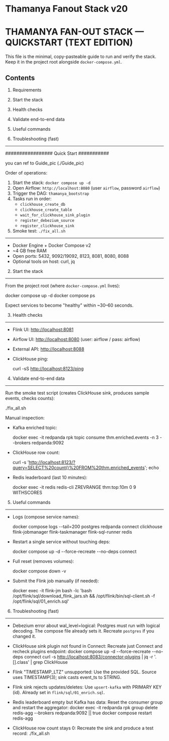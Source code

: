 # Thamanya Fanout Stack v20
# THAMANYA FAN-OUT STACK — QUICKSTART (TEXT EDITION)

This file is the minimal, copy-pasteable guide to run and verify the stack. Keep it in the project root alongside `docker-compose.yml`.

## Contents

1. Requirements

2. Start the stack

3. Health checks

4. Validate end-to-end data

5. Useful commands

6. Troubleshooting (fast)
   
---

#################  Quick Start  ###########

you can ref to Guide_pic (./Guide_pic)

Order of operations:
1. Start the stack: `docker compose up -d`
2. Open Airflow: `http://localhost:8080` (user `airflow`, password `airflow`)
3. Trigger the DAG: `thamanya_bootstrap`
4. Tasks run in order:
   - `clickhouse_create_db`
   - `clickhouse_create_table`
   - `wait_for_clickhouse_sink_plugin`
   - `register_debezium_source`
   - `register_clickhouse_sink`
5. Smoke test: `./fix_all.sh`



---





* Docker Engine + Docker Compose v2
* \~4 GB free RAM
* Open ports: 5432, 9092/19092, 8123, 8081, 8080, 8088
* Optional tools on host: curl, jq

2. Start the stack

---

From the project root (where `docker-compose.yml` lives):

docker compose up -d
docker compose ps

Expect services to become "healthy" within \~30–60 seconds.

3. Health checks

---

* Flink UI:      [http://localhost:8081](http://localhost:8081)
* Airflow UI:    [http://localhost:8080](http://localhost:8080)   (user: airflow / pass: airflow)
* External API:  [http://localhost:8088](http://localhost:8088)
* ClickHouse ping:

  curl -sS [http://localhost:8123/ping](http://localhost:8123/ping)

4. Validate end-to-end data

---

Run the smoke test script (creates ClickHouse sink, produces sample events, checks counts):

./fix\_all.sh

Manual inspection:

* Kafka enriched topic:

  docker exec -it redpanda rpk topic consume thm.enriched.events -n 3 --brokers redpanda:9092

* ClickHouse row count:

  curl -s '[http://localhost:8123/?query=SELECT%20count()%20FROM%20thm.enriched\_events](http://localhost:8123/?query=SELECT%20count%28%29%20FROM%20thm.enriched_events)'; echo

* Redis leaderboard (last 10 minutes):

  docker exec -it redis redis-cli ZREVRANGE thm\:top:10m 0 9 WITHSCORES

5. Useful commands

---

* Logs (compose service names):

  docker compose logs --tail=200 postgres redpanda connect clickhouse&#x20;
  flink-jobmanager flink-taskmanager flink-sql-runner redis

* Restart a single service without touching deps:

  docker compose up -d --force-recreate --no-deps connect

* Full reset (removes volumes):

  docker compose down -v

* Submit the Flink job manually (if needed):

  docker exec -it flink-jm bash -lc 'bash /opt/flink/sql/download\_flink\_jars.sh &&&#x20;
  /opt/flink/bin/sql-client.sh -f /opt/flink/sql/01\_enrich.sql'

6. Troubleshooting (fast)

---

* Debezium error about wal\_level=logical:
  Postgres must run with logical decoding. The compose file already sets it. Recreate `postgres` if you changed it.

* ClickHouse sink plugin not found in Connect:
  Recreate just Connect and recheck plugins endpoint:
  docker compose up -d --force-recreate --no-deps connect
  curl -s [http://localhost:8083/connector-plugins](http://localhost:8083/connector-plugins) | jq -r '.\[].class' | grep ClickHouse

* Flink "TIMESTAMP\_LTZ" unsupported:
  Use the provided SQL. Source uses TIMESTAMP(3); sink casts event\_ts to STRING.

* Flink sink rejects updates/deletes:
  Use `upsert-kafka` with PRIMARY KEY (id). Already set in `flink/sql/01_enrich.sql`.

* Redis leaderboard empty but Kafka has data:
  Reset the consumer group and restart the aggregator:
  docker exec -it redpanda rpk group delete redis-agg --brokers redpanda:9092 || true
  docker compose restart redis-agg

* ClickHouse row count stays 0:
  Recreate the sink and produce a test record:
  ./fix\_all.sh


